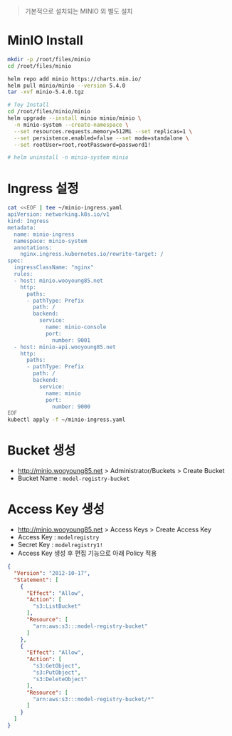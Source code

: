 > 기본적으로 설치되는 MINIO 외 별도 설치

# MinIO Install
```bash
mkdir -p /root/files/minio
cd /root/files/minio

helm repo add minio https://charts.min.io/
helm pull minio/minio --version 5.4.0
tar -xvf minio-5.4.0.tgz

# Toy Install
cd /root/files/minio/minio
helm upgrade --install minio minio/minio \
  -n minio-system --create-namespace \
  --set resources.requests.memory=512Mi --set replicas=1 \
  --set persistence.enabled=false --set mode=standalone \
  --set rootUser=root,rootPassword=password1!

# helm uninstall -n minio-system minio
```


# Ingress 설정
```bash
cat <<EOF | tee ~/minio-ingress.yaml
apiVersion: networking.k8s.io/v1
kind: Ingress
metadata:
  name: minio-ingress
  namespace: minio-system
  annotations:
    nginx.ingress.kubernetes.io/rewrite-target: /
spec:
  ingressClassName: "nginx"
  rules:
  - host: minio.wooyoung85.net
    http:
      paths:
      - pathType: Prefix
        path: /
        backend:
          service:
            name: minio-console
            port:
              number: 9001
  - host: minio-api.wooyoung85.net
    http:
      paths:
      - pathType: Prefix
        path: /
        backend:
          service:
            name: minio
            port:
              number: 9000
EOF
kubectl apply -f ~/minio-ingress.yaml
```

# Bucket 생성
- http://minio.wooyoung85.net > Administrator/Buckets > Create Bucket
- Bucket Name : `model-registry-bucket`

# Access Key 생성

- http://minio.wooyoung85.net > Access Keys > Create Access Key
- Access Key : `modelregistry`
- Secret Key : `modelregistry1!`
- Access Key 생성 후 편집 기능으로 아래 Policy 적용

```json
{
  "Version": "2012-10-17",
  "Statement": [
    {
      "Effect": "Allow",
      "Action": [
        "s3:ListBucket"
      ],
      "Resource": [
        "arn:aws:s3:::model-registry-bucket"
      ]
    },
    {
      "Effect": "Allow",
      "Action": [
        "s3:GetObject",
        "s3:PutObject",
        "s3:DeleteObject"
      ],
      "Resource": [
        "arn:aws:s3:::model-registry-bucket/*"
      ]
    }
  ]
}
```